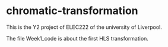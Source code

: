 # chromatic-transformation
This is the Y2 project of ELEC222 of the university of Liverpool.

The file Week1_code is about the first HLS transformation.
